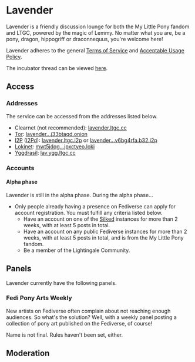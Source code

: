 # Lavender
Lavender is a friendly discussion lounge for both the My Little Pony fandom and LTGC, powered by the magic of Lemmy. No matter what you are, be a pony, dragon, hippogriff or draconnequus, you're welcome here!

Lavender adheres to the general [Terms of Service](/ltgc/tos.md) and [Acceptable Usage Policy](/ltgc/aup.md).

The incubator thread can be viewed [here](https://github.com/ltgcgo/incubator/issues/1).

## Access
### Addresses
The service can be accessed from the addresses listed below.

* Clearnet (not recommended): [lavender.ltgc.cc](https://lavender.ltgc.cc)
* [Tor](https://torproject.org): [lavender...j33btaqd.onion](https://lavenderrhgg7cr5yb6suidzwi3znetl5jv3t2id6vnv6iepj33btaqd.onion)
* [I2P](https://geti2p.net) ([I2Pd](https://i2pd.website/)): [lavender.ltgc.i2p](https://lavender.ltgc.i2p) or [lavender...v6bg4rfa.b32.i2p](https://lavenderhkhmbjscgagcrvw6jkl4a4jlbewtp5ksfxspv6bg4rfa.b32.i2p)
* [Lokinet](https://lokinet.org): [mwt5jdqg...jpxctyeo.loki](https://mwt5jdqgi49zwezkx3m8w816uquxah51oaiifymtsdohjpxctyeo.loki)
* [Yggdrasil](https://yggdrasil-network.github.io): [lav.ygg.ltgc.cc](https://lav.ygg.ltgc.cc)

### Accounts
#### Alpha phase
Lavender is still in the alpha phase. During the alpha phase...

- Only people already having a presence on Fediverse can apply for account registration. You must fulfill any criteria listed below.
  - Have an account on one of the [Silked](https://fedi.ponysearch.eu/next) instances for more than 2 weeks, with at least 5 posts in total.
  - Have an account on any public Fediverse instances for more than 2 weeks, with at least 5 posts in total, and is from the My Little Pony fandom.
  - Be a member of the Lightingale Community.

## Panels
Lavender currently have the following panels.

### Fedi Pony Arts Weekly
New artists on Fediverse often complain about not reaching enough audiences. So what's the solution? Well, with a weekly panel posting a collection of pony art published on the Fediverse, of course!

Name is not final. Rules haven't been set, either.

## Moderation